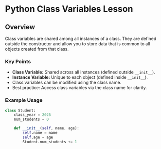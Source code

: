 # Python Class Variables Lesson

## Overview
Class variables are shared among all instances of a class. They are defined outside the constructor and allow you to store data that is common to all objects created from that class.

### Key Points
- **Class Variable:** Shared across all instances (defined outside `__init__`).
- **Instance Variable:** Unique to each object (defined inside `__init__`).
- Class variables can be modified using the class name.
- Best practice: Access class variables via the class name for clarity.

### Example Usage
```python
class Student:
    class_year = 2025
    num_students = 0

    def __init__(self, name, age):
        self.name = name
        self.age = age
        Student.num_students += 1
